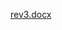[rev3.docx](https://github.com/im-girisankar/Visual-Auditory-Substitution/files/14063145/rev3.docx)
